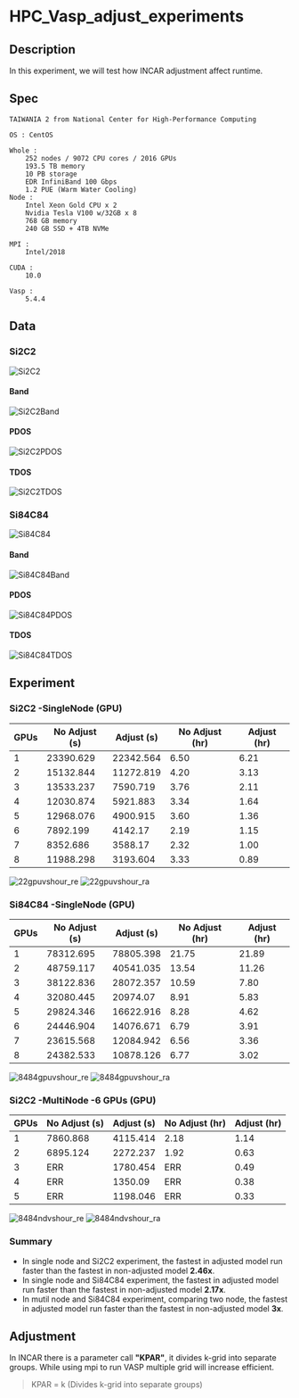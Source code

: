 # HPC_Vasp_adjust_experiments

## Description

In this experiment, we will test how INCAR adjustment affect runtime.

## Spec

```
TAIWANIA 2 from National Center for High-Performance Computing

OS : CentOS

Whole :
    252 nodes / 9072 CPU cores / 2016 GPUs
    193.5 TB memory
    10 PB storage
    EDR InfiniBand 100 Gbps
    1.2 PUE (Warm Water Cooling)
Node :
    Intel Xeon Gold CPU x 2
    Nvidia Tesla V100 w/32GB x 8
    768 GB memory
    240 GB SSD + 4TB NVMe
    
MPI :
    Intel/2018
    
CUDA :
    10.0
    
Vasp :
    5.4.4
```

## Data

### Si2C2

![Si2C2](https://github.com/UncleThree0402/vasp_hpc_adjustment_acceleration_experiments/blob/master/image/Si2_C2_POSCAR.png)

#### Band

![Si2C2Band](https://github.com/UncleThree0402/vasp_hpc_adjustment_acceleration_experiments/blob/master/image/Si2C2_band.png)

#### PDOS

![Si2C2PDOS](https://github.com/UncleThree0402/vasp_hpc_adjustment_acceleration_experiments/blob/master/image/Si2_C2_dos.png)

#### TDOS

![Si2C2TDOS](https://github.com/UncleThree0402/vasp_hpc_adjustment_acceleration_experiments/blob/master/image/Si2_C2_total_dos.png)

### Si84C84

![Si84C84](https://github.com/UncleThree0402/vasp_hpc_adjustment_acceleration_experiments/blob/master/image/Si84_C84_POSCAR.png)

#### Band

![Si84C84Band](https://github.com/UncleThree0402/vasp_hpc_adjustment_acceleration_experiments/blob/master/image/Si84_C84_band.png)

#### PDOS

![Si84C84PDOS](https://github.com/UncleThree0402/vasp_hpc_adjustment_acceleration_experiments/blob/master/image/Si84_C84_dos.png)

#### TDOS

![Si84C84TDOS](https://github.com/UncleThree0402/vasp_hpc_adjustment_acceleration_experiments/blob/master/image/Si84_C84_total_dos.png)

## Experiment

### Si2C2 -SingleNode (GPU)
| GPUs | No Adjust (s) | Adjust (s) | No Adjust (hr) | Adjust (hr) | 
|------|---------------|------------|----------------|-------------|
| 1    | 23390.629     | 22342.564  | 6.50           | 6.21        |
| 2    | 15132.844     | 11272.819  | 4.20           | 3.13        |
| 3    | 13533.237     | 7590.719   | 3.76           | 2.11        |
| 4    | 12030.874     | 5921.883   | 3.34           | 1.64        |
| 5    | 12968.076     | 4900.915   | 3.60           | 1.36        |
| 6    | 7892.199      | 4142.17    | 2.19           | 1.15        |
| 7    | 8352.686      | 3588.17    | 2.32           | 1.00        |
| 8    | 11988.298     | 3193.604   | 3.33           | 0.89        |

![22gpuvshour_re](https://github.com/UncleThree0402/vasp_hpc_adjustment_acceleration_experiments/blob/master/image/22gpuvshour_re.png)
![22gpuvshour_ra](https://github.com/UncleThree0402/vasp_hpc_adjustment_acceleration_experiments/blob/master/image/22gpuvshour_ra.png)

### Si84C84 -SingleNode (GPU)
| GPUs | No Adjust (s) | Adjust (s) | No Adjust (hr) | Adjust (hr) | 
|------|---------------|------------|----------------|-------------|
| 1    | 78312.695     | 78805.398  | 21.75          | 21.89       |
| 2    | 48759.117     | 40541.035  | 13.54          | 11.26       |
| 3    | 38122.836     | 28072.357  | 10.59          | 7.80        |
| 4    | 32080.445     | 20974.07   | 8.91           | 5.83        |
| 5    | 29824.346     | 16622.916  | 8.28           | 4.62        |
| 6    | 24446.904     | 14076.671  | 6.79           | 3.91        |
| 7    | 23615.568     | 12084.942  | 6.56           | 3.36        |
| 8    | 24382.533     | 10878.126  | 6.77           | 3.02        |

![8484gpuvshour_re](https://github.com/UncleThree0402/vasp_hpc_adjustment_acceleration_experiments/blob/master/image/8484gpuvshour_re.png)
![8484gpuvshour_ra](https://github.com/UncleThree0402/vasp_hpc_adjustment_acceleration_experiments/blob/master/image/8484gpuvshour_ra.png)

### Si2C2 -MultiNode -6 GPUs (GPU)
| GPUs | No Adjust (s) | Adjust (s) | No Adjust (hr) | Adjust (hr) | 
|------|---------------|------------|----------------|-------------|
| 1    | 7860.868      | 4115.414   | 2.18           | 1.14        |
| 2    | 6895.124      | 2272.237   | 1.92           | 0.63        |
| 3    | ERR           | 1780.454   | ERR            | 0.49        |
| 4    | ERR           | 1350.09    | ERR            | 0.38        |
| 5    | ERR           | 1198.046   | ERR            | 0.33        |

![8484ndvshour_re](https://github.com/UncleThree0402/vasp_hpc_adjustment_acceleration_experiments/blob/master/image/8484ndvshour_re.png)
![8484ndvshour_ra](https://github.com/UncleThree0402/vasp_hpc_adjustment_acceleration_experiments/blob/master/image/8484ndvshour_ra.png)

### Summary
* In single node and Si2C2 experiment, the fastest in adjusted model run faster than the fastest in non-adjusted model **2.46x**.
* In single node and Si84C84 experiment, the fastest in adjusted model run faster than the fastest in non-adjusted model **2.17x**.
* In mutil node and Si84C84 experiment, comparing two node, the fastest in adjusted model run faster than the fastest in non-adjusted model **3x**.


## Adjustment
In INCAR there is a parameter call **"KPAR"**, it divides k-grid into separate groups. While using mpi to run VASP multiple grid will increase efficient.
> KPAR = k           (Divides k-grid into separate groups)